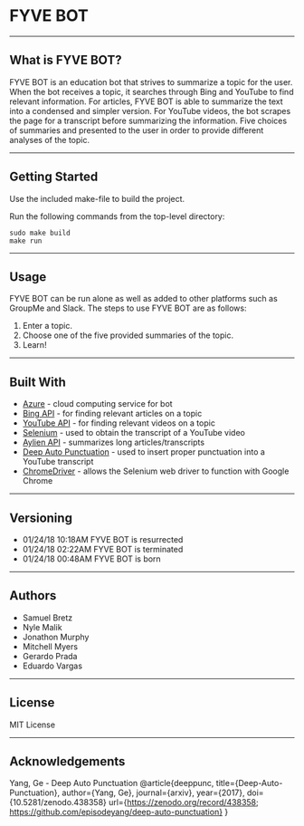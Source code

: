 # FYVE BOT

----
## What is FYVE BOT?

FYVE BOT is an education bot that strives to summarize a topic for the user. When the bot receives a topic, it searches through Bing and YouTube to find relevant information. For articles, FYVE BOT is able to summarize the text into a condensed and simpler version. For YouTube videos, the bot scrapes the page for a transcript before summarizing the information. Five choices of summaries and presented to the user in order to provide different analyses of the topic.

----
## Getting Started

Use the included make-file to build the project.

Run the following commands from the top-level directory:
```
sudo make build
make run
```

----
## Usage

FYVE BOT can be run alone as well as added to other platforms such as GroupMe and Slack. The steps to use FYVE BOT are as follows:

1. Enter a topic.
2. Choose one of the five provided summaries of the topic.
3. Learn!

----
## Built With

* [Azure](https://azure.microsoft.com/en-us/) - cloud computing service for bot
* [Bing API](https://azure.microsoft.com/en-us/services/cognitive-services/bing-web-search-api/) - for finding relevant articles on a topic
* [YouTube API](https://developers.google.com/youtube/v3/) - for finding relevant videos on a topic
* [Selenium](https://www.seleniumhq.org/) - used to obtain the transcript of a YouTube video
* [Aylien API](https://aylien.com/text-api/summarization/) - summarizes long articles/transcripts
* [Deep Auto Punctuation](https://github.com/episodeyang/deep-auto-punctuation) - used to insert proper punctuation into a YouTube transcript
* [ChromeDriver](https://sites.google.com/a/chromium.org/chromedriver/downloads) - allows the Selenium web driver to function with Google Chrome 

----
## Versioning

* 01/24/18 10:18AM FYVE BOT is resurrected
* 01/24/18 02:22AM FYVE BOT is terminated
* 01/24/18 00:48AM FYVE BOT is born

----
## Authors

* Samuel Bretz
* Nyle Malik
* Jonathon Murphy
* Mitchell Myers
* Gerardo Prada
* Eduardo Vargas

----
## License

MIT License


----
## Acknowledgements

Yang, Ge - Deep Auto Punctuation
@article{deeppunc,
  title={Deep-Auto-Punctuation},
  author={Yang, Ge},
  journal={arxiv},
  year={2017},
  doi={10.5281/zenodo.438358}
  url={https://zenodo.org/record/438358;
       https://github.com/episodeyang/deep-auto-punctuation}
}
